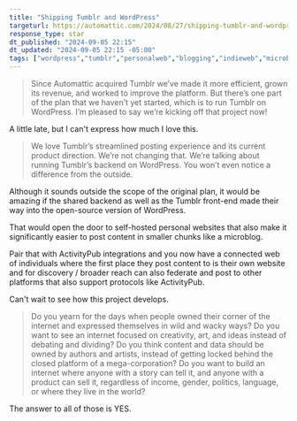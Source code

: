 ```yaml
---
title: "Shipping Tumblr and WordPress"
targeturl: https://automattic.com/2024/08/27/shipping-tumblr-and-wordpress/
response_type: star
dt_published: "2024-09-05 22:15"
dt_updated: "2024-09-05 22:15 -05:00"
tags: ["wordpress","tumblr","personalweb","blogging","indieweb","microblog","posse","smallweb","automattic"]
---
```


> Since Automattic acquired Tumblr we’ve made it more efficient, grown its revenue, and worked to improve the platform. But there’s one part of the plan that we haven’t yet started, which is to run Tumblr on WordPress. I’m pleased to say we’re kicking off that project now!

A little late, but I can't express how much I love this.

> We love Tumblr’s streamlined posting experience and its current product direction. We’re not changing that. We’re talking about running Tumblr’s backend on WordPress. You won’t even notice a difference from the outside.

Although it sounds outside the scope of the original plan, it would be amazing if the shared backend as well as the Tumblr front-end made their way into the open-source version of WordPress.

That would open the door to self-hosted personal websites that also make it significantly easier to post content in smaller chunks like a microblog. 

Pair that with ActivityPub integrations and you now have a connected web of individuals where the first place they post content to is their own website and for discovery / broader reach can also federate and post to other platforms that also support protocols like ActivityPub. 

Can't wait to see how this project develops. 

> Do you yearn for the days when people owned their corner of the internet and expressed themselves in wild and wacky ways? Do you want to see an internet focused on creativity, art, and ideas instead of debating and dividing? Do you think content and data should be owned by authors and artists, instead of getting locked behind the closed platform of a mega-corporation? Do you want to build an internet where anyone with a story can tell it, and anyone with a product can sell it, regardless of income, gender, politics, language, or where they live in the world?

The answer to all of those is YES.